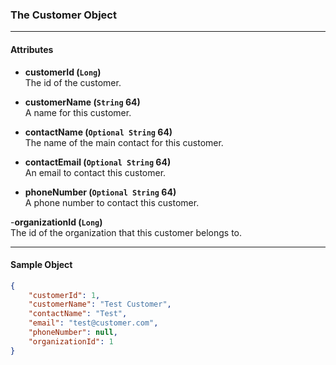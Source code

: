 ### The Customer Object
___
#### Attributes
- **customerId (`Long`)**<br/>
The id of the customer.

- **customerName (`String` 64)**<br/>
A name for this customer.

- **contactName (`Optional String` 64)**<br/>
The name of the main contact for this customer.

- **contactEmail (`Optional String` 64)**<br/>
An email to contact this customer.

- **phoneNumber (`Optional String` 64)**<br/>
A phone number to contact this customer.

-**organizationId (`Long`)**<br/>
The id of the organization that this customer belongs to.
___
#### Sample Object
```json
{
    "customerId": 1,
    "customerName": "Test Customer",
    "contactName": "Test",
    "email": "test@customer.com",
	"phoneNumber": null,
    "organizationId": 1
}
```
